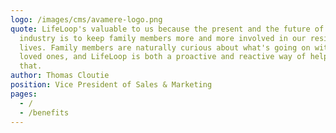 ```yaml
---
logo: /images/cms/avamere-logo.png
quote: LifeLoop's valuable to us because the present and the future of our
  industry is to keep family members more and more involved in our residents'
  lives. Family members are naturally curious about what's going on with their
  loved ones, and LifeLoop is both a proactive and reactive way of helping with
  that.
author: Thomas Cloutie
position: Vice President of Sales & Marketing
pages:
  - /
  - /benefits
---
```

